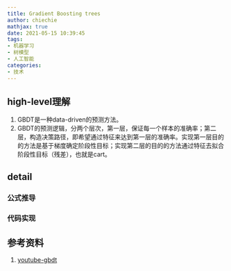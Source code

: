 ```yaml
---
title: Gradient Boosting trees
author: chiechie
mathjax: true
date: 2021-05-15 10:39:45
tags:
- 机器学习
- 树模型
- 人工智能
categories:
- 技术
---
```



## high-level理解

1. GBDT是一种data-driven的预测方法。
2. GBDT的预测逻辑，分两个层次，第一层，保证每一个样本的准确率；第二层，构造决策路径，即希望通过特征来达到第一层的准确率。实现第一层目的的方法是基于梯度确定阶段性目标；实现第二层的目的的方法通过特征去拟合阶段性目标（残差），也就是cart。



## detail

### 公式推导


### 代码实现





## 参考资料
1. [youtube-gbdt](https://www.youtube.com/watch?v=2xudPOBz-vs)